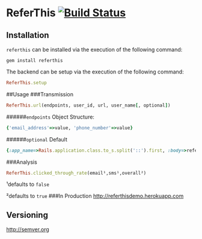 <!-- https://github.com/twitter/bootstrap/blob/master/README.md
http://twitter.github.com/bootstrap/javascript.html -->
# ReferThis [![Build Status](https://secure.travis-ci.org/ahcarpenter/referthis.png?branch=master)][travis]
[travis]: http://travis-ci.org/ahcarpenter/referthis
## Installation
```referthis``` can be installed via the execution of the following command:
```
gem install referthis
```
The backend can be setup via the execution of the following command:
```ruby
ReferThis.setup
```
##Usage
###Transmission
```ruby
ReferThis.url(endpoints, user_id, url, user_name[, optional])
```
######`endpoints` Object Structure:
```ruby
{'email_address'=>value, 'phone_number'=>value}
```

######`optional` Default
```ruby
{:app_name=>Rails.application.class.to_s.split('::').first, :body=>referrer_name + ' has referred you to ' + optional[:app_name] + '! You might be interested in checking out the following: ' + url + '/'}
```
###Analysis
```ruby
ReferThis.clicked_through_rate(email¹,sms¹,overall²)
```
¹defaults to ```false```

²defaults to ```true```
###In Production
http://referthisdemo.herokuapp.com
## Versioning
http://semver.org